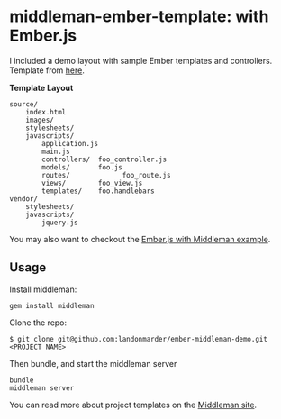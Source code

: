 middleman-ember-template: with Ember.js
=======================================

I included a demo layout with sample Ember templates and controllers. Template from [here](https://github.com/rossta/middleman-ember-template).

**Template Layout**

	source/
		index.html
		images/
		stylesheets/
		javascripts/
			application.js
			main.js
			controllers/  foo_controller.js
			models/       foo.js
			routes/  			foo_route.js
			views/        foo_view.js
			templates/    foo.handlebars
	vendor/
		stylesheets/
		javascripts/
			jquery.js

You may also want to checkout the [Ember.js with Middleman example](https://github.com/GutenYe/example-ember-with-middleman).

Usage
-----

Install middleman:
```
gem install middleman
```

Clone the repo:
```
$ git clone git@github.com:landonmarder/ember-middleman-demo.git <PROJECT NAME>
```

Then bundle, and start the middleman server
```
bundle
middleman server
```

You can read more about project templates on the [Middleman site](http://middlemanapp.com/getting-started/welcome/).
